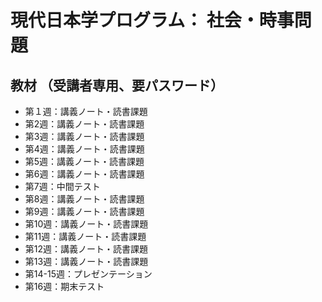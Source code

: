 # 現代日本学プログラム： 社会・時事問題
## 教材 （受講者専用、要パスワード）  
- 第１週：講義ノート・読書課題  
- 第2週：講義ノート・読書課題  
- 第3週：講義ノート・読書課題  
- 第4週：講義ノート・読書課題  
- 第5週：講義ノート・読書課題  
- 第6週：講義ノート・読書課題  
- 第7週：中間テスト  
- 第8週：講義ノート・読書課題  
- 第9週：講義ノート・読書課題  
- 第10週：講義ノート・読書課題 
- 第11週：講義ノート・読書課題  
- 第12週：講義ノート・読書課題 
- 第13週：講義ノート・読書課題  
- 第14-15週：プレゼンテーション  
- 第16週：期末テスト  
